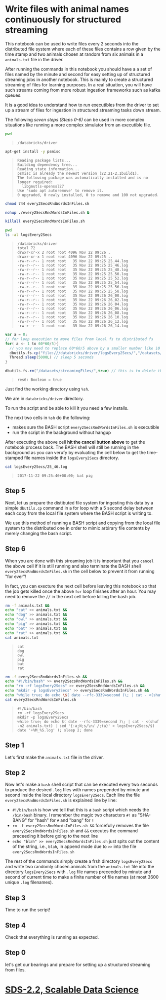 Write files with animal names continuously for structured streaming
===================================================================

This notebook can be used to write files every 2 seconds into the distributed file system where each of these files contains a row given by the time stamp and two animals chosen at random from six animals in a `animals.txt` file in the driver.

After running the commands in this notebook you should have a a set of files named by the minute and second for easy setting up of structured streaming jobs in another notebook. This is mainly to create a structured streaming of files for learning purposes. In a real situation, you will have such streams coming from more robust ingestion frameworks such as kafka queues.

It is a good idea to understand how to run executibles from the driver to set up a stream of files for ingestion in structured streaming tasks down stream.

The following *seven steps (Steps 0-6)* can be used in more complex situations like running a more complex simulator from an executible file.

``` sh
pwd
```

>     /databricks/driver

``` sh
apt-get install -y psmisc
```

>     Reading package lists...
>     Building dependency tree...
>     Reading state information...
>     psmisc is already the newest version (22.21-2.1build1).
>     The following package was automatically installed and is no longer required:
>       libgnutls-openssl27
>     Use 'sudo apt autoremove' to remove it.
>     0 upgraded, 0 newly installed, 0 to remove and 100 not upgraded.

``` sh
chmod 744 every2SecsRndWordsInFiles.sh
```

``` sh
nohup ./every2SecsRndWordsInFiles.sh & 
```

``` sh
killall every2SecsRndWordsInFiles.sh
```

``` sh
pwd
ls -al logsEvery2Secs
```

>     /databricks/driver
>     total 72
>     drwxr-xr-x 2 root root 4096 Nov 22 09:26 .
>     drwxr-xr-x 1 root root 4096 Nov 22 09:25 ..
>     -rw-r--r-- 1 root root   35 Nov 22 09:25 25_44.log
>     -rw-r--r-- 1 root root   35 Nov 22 09:25 25_46.log
>     -rw-r--r-- 1 root root   35 Nov 22 09:25 25_48.log
>     -rw-r--r-- 1 root root   35 Nov 22 09:25 25_50.log
>     -rw-r--r-- 1 root root   35 Nov 22 09:25 25_52.log
>     -rw-r--r-- 1 root root   35 Nov 22 09:25 25_54.log
>     -rw-r--r-- 1 root root   35 Nov 22 09:25 25_56.log
>     -rw-r--r-- 1 root root   35 Nov 22 09:25 25_58.log
>     -rw-r--r-- 1 root root   35 Nov 22 09:26 26_00.log
>     -rw-r--r-- 1 root root   35 Nov 22 09:26 26_02.log
>     -rw-r--r-- 1 root root   35 Nov 22 09:26 26_04.log
>     -rw-r--r-- 1 root root   35 Nov 22 09:26 26_06.log
>     -rw-r--r-- 1 root root   35 Nov 22 09:26 26_08.log
>     -rw-r--r-- 1 root root   35 Nov 22 09:26 26_10.log
>     -rw-r--r-- 1 root root   35 Nov 22 09:26 26_12.log
>     -rw-r--r-- 1 root root   35 Nov 22 09:26 26_14.log

``` scala
var a = 0;
// for loop execution to move files from local fs to distributed fs
for( a <- 1 to 60*60/5){ 
  // you may need to replace 60*60/5 above by a smaller number like 10 or 20 in the CE depending on how many files of your quota you have used up already
  dbutils.fs.cp("file:///databricks/driver/logsEvery2Secs/","/datasets/streamingFiles/",true)
  Thread.sleep(5000L) // sleep 5 seconds
}
```

``` scala
dbutils.fs.rm("/datasets/streamingFiles/",true) // this is to delete the directory before staring a job
```

>     res6: Boolean = true

Just find the working directory using `%sh`.

We are in `databricks/driver` directory.

To run the script and be able to kill it you need a few installs.

The next two cells in `%sh` do the following:

-   makes sure the BASH script `every2SecsRndWordsInFiles.sh` is executible
-   run the script in the background without hangup

After executing the above cell **hit the cancel button above** to get the notebook process back. The BASH shell will still be running in the background as you can verufy by evaluating the cell below to get the time-stamped file names inside the `logsEvery2Secs` directory.

``` sh
cat logsEvery2Secs/25_46.log
```

>     2017-11-22 09:25:46+00:00; bat pig

Step 5
------

Next, let us prepare the distibuted file system for ingesting this data by a simple `dbutils.cp` command in a for loop with a 5 second delay between each copy from the local file system where the BASH script is writing to.

We use this method of running a BASH script and copying from the local file system to the distributed one in order to mimic arbirary file contents by merely changing the bash script.

Step 6
------

When you are done with this streaming job it is important that you `cancel` the above cell if it is still running and also terminate the BASH shell `every2SecsRndWordsInFiles.sh` in the cell below to prevent it from running "for ever"!

In fact, you can execture the next cell before leaving this notebook so that the job gets killed once the above `for` loop finishes after an hour. You may need to remove the `//` in the next cell before killing the bash job.

``` sh
rm -f animals.txt &&
echo "cat" >> animals.txt &&
echo "dog" >> animals.txt &&
echo "owl" >> animals.txt &&
echo "pig" >> animals.txt &&
echo "bat" >> animals.txt &&
echo "rat" >> animals.txt &&
cat animals.txt
```

>     cat
>     dog
>     owl
>     pig
>     bat
>     rat

``` sh
rm -f every2SecsRndWordsInFiles.sh &&
echo "#!/bin/bash" >> every2SecsRndWordsInFiles.sh &&
echo "rm -rf logsEvery2Secs" >> every2SecsRndWordsInFiles.sh &&
echo "mkdir -p logsEvery2Secs" >> every2SecsRndWordsInFiles.sh &&
echo "while true; do echo \$( date --rfc-3339=second )\; | cat - <(shuf -n2 animals.txt) | sed '$!{:a;N;s/\n/ /;ta}' > logsEvery2Secs/\$( date '+%M_%S.log' ); sleep 2; done" >> every2SecsRndWordsInFiles.sh &&
cat every2SecsRndWordsInFiles.sh
```

>     #!/bin/bash
>     rm -rf logsEvery2Secs
>     mkdir -p logsEvery2Secs
>     while true; do echo $( date --rfc-3339=second )\; | cat - <(shuf -n2 animals.txt) | sed '{:a;N;s/\n/ /;ta}' > logsEvery2Secs/$( date '+%M_%S.log' ); sleep 2; done

Step 1
------

Let's first make the `animals.txt` file in the driver.

Step 2
------

Now let's make a `bash` shell script that can be executed every two seconds to produce the desired `.log` files with names prepended by minute and second inside the local directory `logsEvery2Secs`. Each line the file `every2SecsRndWordsInFiles.sh` is explained line by line:

-   `#!/bin/bash` is how we tell that this is a `bash` script which needs the `/bin/bash` binary. I remember the magic two characters `#!` as "SHA-BANG" for "hash" for `#` and "bang" for `!`
-   `rm -f every2SecsRndWordsInFiles.sh &&` forcefully removes the file `every2SecsRndWordsInFiles.sh` and `&&` executes the command preceeding it before going to the next line
-   `echo "blah" >> every2SecsRndWordsInFiles.sh` just spits out the content of the string, i.e., `blah`, in append mode due to `>>` into the file `every2SecsRndWordsInFiles.sh`

The rest of the commands simply create a frsh directory `logsEvery2Secs` and write two randomly chosen animals from the `animals.txt` file into the directory `logsEvery2Secs` with `.log` file names preceeded by minute and second of current time to make a finite number of file names (at most 3600 unique `.log` filenames).

Step 3
------

Time to run the script!

Step 4
------

Check that everything is running as expected.

Step 0
------

let's get our bearings and prepare for setting up a structured streaming from files.

[SDS-2.2, Scalable Data Science](https://lamastex.github.io/scalable-data-science/sds/2/2/)
===========================================================================================